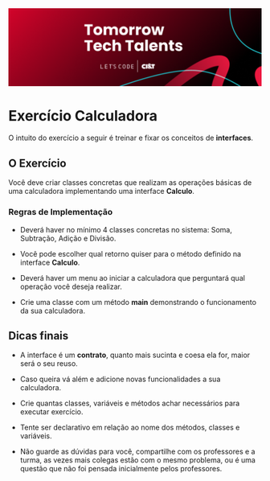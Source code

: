<img alt="logo Tomorrow Tech Talents" src="https://github.com/joaomhernandes/TomorrowTechTalents/blob/main/assets/TomorrowTechTalentsLogo.svg" style="width: 300%, height: auto, margin-left: auto, margin-left: auto" />

# Exercício Calculadora

O intuito do exercício a seguir é treinar e fixar os conceitos de **interfaces**.



## O Exercício

Você deve criar classes concretas que realizam as operações básicas de uma calculadora implementando uma interface **Calculo**.


### Regras de Implementação


- Deverá haver no mínimo 4 classes concretas no sistema: Soma, Subtração, Adição e Divisão.

- Você pode escolher qual retorno quiser para o método definido na interface **Calculo**.

- Deverá haver um menu ao iniciar a calculadora que perguntará qual operação você deseja realizar.
- Crie uma classe com um método **main** demonstrando o funcionamento da sua calculadora.





## Dicas finais


- A interface é um **contrato**, quanto mais sucinta e coesa ela for, maior será o seu reuso.
-  Caso queira vá além e adicione novas funcionalidades a sua calculadora.

- Crie quantas classes, variáveis e métodos achar necessários para executar exercício.

- Tente ser declarativo em relação ao nome dos métodos, classes e variáveis.

- Não guarde as dúvidas para você, compartilhe com os professores e a turma, as vezes mais colegas estão com o mesmo problema, ou é uma questão que não foi pensada inicialmente pelos professores.
